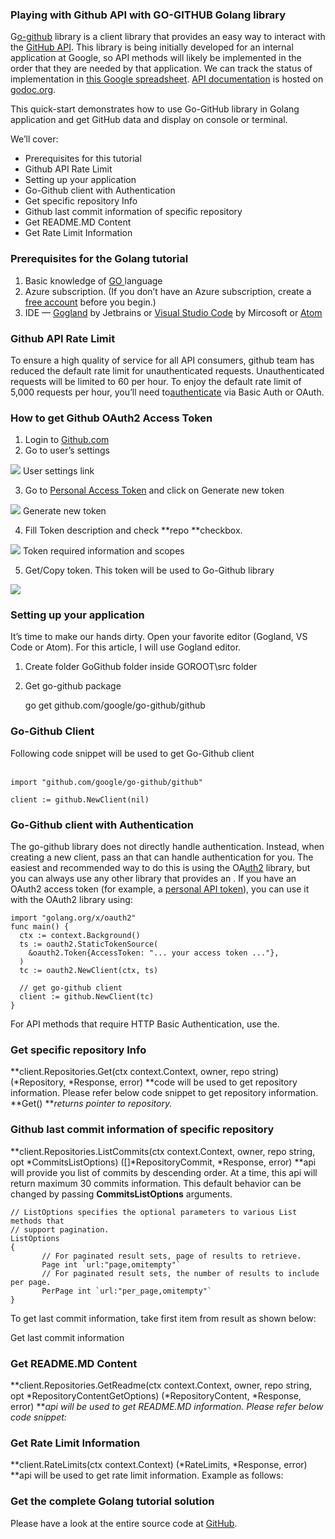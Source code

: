 ### Playing with Github API with GO-GITHUB Golang library

G[o-github](https://github.com/google/go-github) library is a client library
that provides an easy way to interact with the [GitHub
API](http://developer.github.com/v3/). This library is being initially developed
for an internal application at Google, so API methods will likely be implemented
in the order that they are needed by that application. We  can track the status
of implementation in [this Google
spreadsheet](https://docs.google.com/spreadsheet/ccc?key=0ApoVX4GOiXr-dGNKN1pObFh6ek1DR2FKUjBNZ1FmaEE&usp=sharing).
[API documentation](https://developer.github.com/v3/) is hosted on
[godoc.org](https://godoc.org/github.com/google/go-github/github).

This quick-start demonstrates how to use Go-GitHub library in Golang application
and get GitHub data and display on console or terminal.

We’ll cover:

* Prerequisites for this tutorial
* Github API Rate Limit
* Setting up your application
* Go-Github client with Authentication
* Get specific repository Info
* Github last commit information of specific repository
* Get README.MD Content
* Get Rate Limit Information

### Prerequisites for the Golang tutorial

1.  Basic knowledge of [GO ](https://golang.org/)language
1.  Azure subscription. (If you don’t have an Azure subscription, create a [free
account](https://azure.microsoft.com/free/?WT.mc_id=A261C142F) before you
begin.)
1.  IDE — [Gogland](https://www.jetbrains.com/go/) by Jetbrains or [Visual Studio
Code](https://code.visualstudio.com/) by Mircosoft or [Atom](https://atom.io/)

### Github API Rate Limit

To ensure a high quality of service for all API consumers, github team has
reduced the default rate limit for unauthenticated requests. Unauthenticated
requests will be limited to 60 per hour. To enjoy the default rate limit of
5,000 requests per hour, you’ll need
to[authenticate](https://developer.github.com/v3/#authentication) via Basic Auth
or OAuth. 

### How to get Github OAuth2 Access Token

1.  Login to [Github.com](https://github.com/)
1.  Go to user’s settings

![](https://cdn-images-1.medium.com/max/1600/1*aiSTFC7RGAywLKtHXaGssQ.png)
<span class="figcaption_hack">User settings link</span>

3. Go to [Personal Access Token](https://github.com/settings/tokens) and click
on Generate new token

![](https://cdn-images-1.medium.com/max/1600/1*ndxUbS2Sj8QAinXv1DGw4A.png)
<span class="figcaption_hack">Generate new token</span>

4. Fill Token description and check **repo **checkbox.

![](https://cdn-images-1.medium.com/max/1600/1*Dz8J5P07ze8W3XanVQzGVw.png)
<span class="figcaption_hack">Token required information and scopes</span>

5. Get/Copy token. This token will be used to Go-Github library

![](https://cdn-images-1.medium.com/max/1600/1*RAejQC2JzcGP3oz-b6j15Q.png)

### Setting up your application

It’s time to make our hands dirty. Open your favorite editor (Gogland, VS Code
or Atom). For this article, I will use Gogland editor.

1.  Create folder GoGithub folder inside GOROOT\src folder
1.  Get go-github package

    go get github.com/google/go-github/github

### Go-Github Client

Following code snippet will be used to get Go-Github client<br> <br> 

    import "github.com/google/go-github/github"

    client := github.NewClient(nil)

### Go-Github client with Authentication

The go-github library does not directly handle authentication. Instead, when
creating a new client, pass an  that can handle authentication for you. The
easiest and recommended way to do this is using the
OA[uth2](https://github.com/golang/oauth2) library, but you can always use any
other library that provides an . If you have an OAuth2 access token (for
example, a [personal API
token](https://github.com/blog/1509-personal-api-tokens)), you can use it with
the OAuth2 library using:

    import "golang.org/x/oauth2"
    func main() {
      ctx := context.Background()
      ts := oauth2.StaticTokenSource(
        &oauth2.Token{AccessToken: "... your access token ..."},
      )
      tc := oauth2.NewClient(ctx, ts)

      // get go-github client
      client := github.NewClient(tc)
    }

For API methods that require HTTP Basic Authentication, use the.

### Get specific repository Info

**client.Repositories.Get(ctx context.Context, owner, repo string) (*Repository,
*Response, error) **code will be used to get repository information. Please
refer below code snippet to get repository information. **Get() ***returns
pointer to repository.*

### Github last commit information of specific repository

**client.Repositories.ListCommits(ctx context.Context, owner, repo string, opt
*CommitsListOptions) ([]*RepositoryCommit, *Response, error) **api will provide
you list of commits by descending order. At a time, this api will return maximum
30 commits information. This default behavior can be changed by passing
**CommitsListOptions** arguments.

    // ListOptions specifies the optional parameters to various List methods that
    // support pagination.
    ListOptions 
    {
           // For paginated result sets, page of results to retrieve.
           Page int `url:"page,omitempty"`
           // For paginated result sets, the number of results to include per page.
           PerPage int `url:"per_page,omitempty"`
    }

To get last commit information, take first item from result as shown below:

<span class="figcaption_hack">Get last commit information</span>

### Get README.MD Content

**client.Repositories.GetReadme(ctx context.Context, owner, repo string, opt
*RepositoryContentGetOptions) (*RepositoryContent, *Response, error) ***api will
be used to get README.MD information. Please refer below code snippet:*

### Get Rate Limit Information

**client.RateLimits(ctx context.Context) (*RateLimits, *Response, error) **api
will be used to get rate limit information. Example as follows:

### Get the complete Golang tutorial solution

Please have a look at the entire source code at
[GitHub](https://github.com/Golang-Coach/Lessons/tree/master/GoGithub).

<br> 
